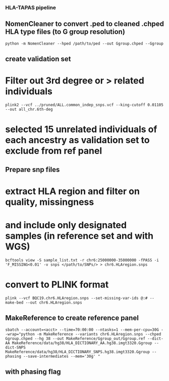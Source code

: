 ### HLA-TAPAS pipeline

## NomenCleaner to convert .ped to cleaned .chped HLA type files (to G group resolution)
`python -m NomenCleaner --hped /path/to/ped --out Ggroup.chped --Ggroup`

## create validation set
# Filter out 3rd degree or > related individuals
`plink2 --vcf ../pruned/ALL.common_indep_snps.vcf --king-cutoff 0.01105 --out all_chr.6th-deg`
# selected 15 unrelated individuals of each ancestry as validation set to exclude from ref panel

## Prepare snp files
# extract HLA region and filter on quality, missingness
# and include only designated samples (in reference set and with WGS)
`bcftools view -S sample_list.txt -r chr6:25000000-35000000 -fPASS -i 'F_MISSING<0.01' -v snps </path/to/SNPs/> > chr6.HLAregion.snps`
# convert to PLINK format
`plink --vcf BQC19.chr6.HLAregion.snps --set-missing-var-ids @:# --make-bed --out chr6.HLAregion.snps `

## MakeReference to create reference panel
`sbatch --account=<acct> --time=70:00:00 --ntasks=1 --mem-per-cpu=30G --wrap="python -m MakeReference --variants chr6.HLAregion.snps --chped Ggroup.chped --hg 38 --out MakeReference/Ggroup_out/Ggroup.ref --dict-AA MakeReference/data/hg38/HLA_DICTIONARY_AA.hg38.imgt3320.Ggroup --dict-SNPS MakeReference/data/hg38/HLA_DICTIONARY_SNPS.hg38.imgt3320.Ggroup --phasing --save-intermediates --mem='30g' "`
## with phasing flag

